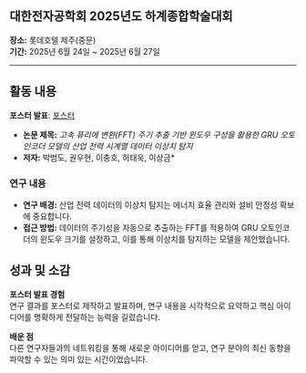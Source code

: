 ## 대한전자공학회 2025년도 하계종합학술대회 

**장소:** 롯데호텔 제주(중문)  
**기간:** 2025년 6월 24일 ~ 2025년 6월 27일

---

## 활동 내용

**포스터 발표**: [포스터](<https://github.com/beomdo-park/Portfolio/blob/main/2025/0624_0627_IEIE_Conference/%5B%ED%8F%AC%EC%8A%A4%ED%84%B0%5D%EA%B3%A0%EC%86%8D%20%ED%93%A8%EB%A6%AC%EC%97%90%20%EB%B3%80%ED%99%98(FFT)%20%EC%A3%BC%EA%B8%B0%20%EC%B6%94%EC%B6%9C%20%EA%B8%B0%EB%B0%98%20%EC%9C%88%EB%8F%84%EC%9A%B0%20%EA%B5%AC%EC%84%B1%EC%9D%84%20%ED%99%9C%EC%9A%A9%ED%95%9C%20GRU%20%EC%98%A4%ED%86%A0%EC%9D%B8%EC%BD%94%EB%8D%94%20%EB%AA%A8%EB%8D%B8%EC%9D%98%20%EC%82%B0%EC%97%85%20%EC%A0%84%EB%A0%A5%20%EC%8B%9C%EA%B3%84%EC%97%B4%20%EB%8D%B0%EC%9D%B4%ED%84%B0%20%EC%9D%B4%EC%83%81%EC%B9%98%20%ED%83%90%EC%A7%80.pdf>)

- **논문 제목:** _고속 퓨리에 변환(FFT) 주기 추출 기반 윈도우 구성을 활용한 GRU 오토인코더 모델의 산업 전력 시계열 데이터 이상치 탐지_
- **저자:** 박범도, 권우현, 이충호, 허태욱, 이상금\*

### 연구 내용

- **연구 배경:** 산업 전력 데이터의 이상치 탐지는 에너지 효율 관리와 설비 안정성 확보에 중요합니다.
- **접근 방법:** 데이터의 주기성을 자동으로 추출하는 FFT를 적용하여 GRU 오토인코더의 윈도우 크기를 설정하고, 이를 통해 이상치를 탐지하는 모델을 제안했습니다.

## 성과 및 소감

**포스터 발표 경험**  
연구 결과를 포스터로 제작하고 발표하며, 연구 내용을 시각적으로 요약하고 핵심 아이디어를 명확하게 전달하는 능력을 길렀습니다.

**배운 점**  
다른 연구자들과의 네트워킹을 통해 새로운 아이디어를 얻고, 연구 분야의 최신 동향을 파악할 수 있는 의미 있는 시간이었습니다.
